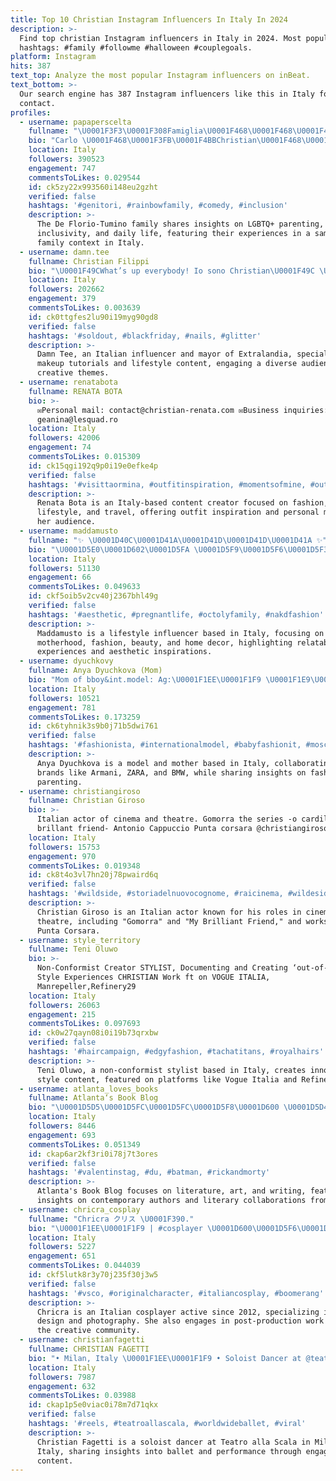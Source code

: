 ```yaml
---
title: Top 10 Christian Instagram Influencers In Italy In 2024
description: >-
  Find top christian Instagram influencers in Italy in 2024. Most popular
  hashtags: #family #followme #halloween #couplegoals.
platform: Instagram
hits: 387
text_top: Analyze the most popular Instagram influencers on inBeat.
text_bottom: >-
  Our search engine has 387 Instagram influencers like this in Italy for you to
  contact.
profiles:
  - username: papaperscelta
    fullname: "\U0001F3F3️‍\U0001F308Famiglia\U0001F468‍\U0001F468‍\U0001F466‍\U0001F466 De Florio-Tumino\U0001F1EE\U0001F1F9"
    bio: "Carlo \U0001F468\U0001F3FB‍\U0001F4BBChristian\U0001F468\U0001F3FD‍\U0001F373 Juju\U0001F9D2\U0001F3FB Seba\U0001F466\U0001F3FC Una finestra sull’omogenitorialita’\U0001F308 Pulire le scarpe prima di entrare‼️ Il nostro ultimo romanzo\U0001F447"
    location: Italy
    followers: 390523
    engagement: 747
    commentsToLikes: 0.029544
    id: ck5zy22x993560i148eu2gzht
    verified: false
    hashtags: '#genitori, #rainbowfamily, #comedy, #inclusion'
    description: >-
      The De Florio-Tumino family shares insights on LGBTQ+ parenting,
      inclusivity, and daily life, featuring their experiences in a same-sex
      family context in Italy.
  - username: damn.tee
    fullname: Christian Filippi
    bio: "\U0001F49CWhat’s up everybody! Io sono Christian\U0001F49C \U0001F389 22 anni ✉️ christian@beyondoceans.it ➡️ IL MIO BRAND DI MAKEUP @extra.landia"
    location: Italy
    followers: 202662
    engagement: 379
    commentsToLikes: 0.003639
    id: ck0ttgfes2lu90i19myg90gd8
    verified: false
    hashtags: '#soldout, #blackfriday, #nails, #glitter'
    description: >-
      Damn Tee, an Italian influencer and mayor of Extralandia, specializes in
      makeup tutorials and lifestyle content, engaging a diverse audience with
      creative themes.
  - username: renatabota
    fullname: RENATA BOTA
    bio: >-
      ✉️Personal mail: contact@christian-renata.com ✉️Business inquiries:
      geanina@lesquad.ro
    location: Italy
    followers: 42006
    engagement: 74
    commentsToLikes: 0.015309
    id: ck15qgi192q9p0i19e0efke4p
    verified: false
    hashtags: '#visittaormina, #outfitinspiration, #momentsofmine, #outfitinspo'
    description: >-
      Renata Bota is an Italy-based content creator focused on fashion,
      lifestyle, and travel, offering outfit inspiration and personal moments to
      her audience.
  - username: maddamusto
    fullname: "✨ \U0001D40C\U0001D41A\U0001D41D\U0001D41D\U0001D41A ✨"
    bio: "\U0001D5E0\U0001D602\U0001D5FA \U0001D5F9\U0001D5F6\U0001D5F3\U0001D5F2 •\U0001D5E2\U0001D602\U0001D601\U0001D5F3\U0001D5F6\U0001D601 •\U0001D5D5\U0001D5F2\U0001D5EE\U0001D602\U0001D601\U0001D606 Christian&Thomas \U0001F9F8\U0001F469‍\U0001F466‍\U0001F466 New \U0001F3E1 \U0001D441\U0001D452\U0001D462\U0001D461\U0001D45F\U0001D44E\U0001D459 \U0001D43B\U0001D45C\U0001D45A\U0001D452 \U0001D402\U0001D428\U0001D425\U0001D425\U0001D41A\U0001D41B\U0001D428\U0001D42B\U0001D41A\U0001D42D\U0001D422\U0001D428\U0001D427 \U0001D403\U0001D422\U0001D42B\U0001D41E\U0001D41C\U0001D42D \U0001D428\U0001D42B \U0001F48C maddamusto@gmail.com"
    location: Italy
    followers: 51130
    engagement: 66
    commentsToLikes: 0.049633
    id: ckf5oib5v2cv40j2367bhl49g
    verified: false
    hashtags: '#aesthetic, #pregnantlife, #octolyfamily, #nakdfashion'
    description: >-
      Maddamusto is a lifestyle influencer based in Italy, focusing on
      motherhood, fashion, beauty, and home decor, highlighting relatable family
      experiences and aesthetic inspirations.
  - username: dyuchkovy
    fullname: Anya Dyuchkova (Mom)
    bio: "Mom of bboy&int.model: Ag:\U0001F1EE\U0001F1F9 \U0001F1E9\U0001F1EA Work:ARMANI,DSQUARED2,ZARA,PUCCI,ILGUFO E.FRANCHI,BMW,AmeX,Scotch&Soda,Takko,JogDog \U0001F4E9to DM I am a Christian✨"
    location: Italy
    followers: 10521
    engagement: 781
    commentsToLikes: 0.173259
    id: ck6tyhnik3s9b0j71b5dwi761
    verified: false
    hashtags: '#fashionista, #internationalmodel, #babyfashionit, #moscow'
    description: >-
      Anya Dyuchkova is a model and mother based in Italy, collaborating with
      brands like Armani, ZARA, and BMW, while sharing insights on fashion and
      parenting.
  - username: christiangiroso
    fullname: Christian Giroso
    bio: >-
      Italian actor of cinema and theatre. Gomorra the series -o cardillo My
      brillant friend- Antonio Cappuccio Punta corsara @christiangiroso
    location: Italy
    followers: 15753
    engagement: 970
    commentsToLikes: 0.019348
    id: ck8t4o3vl7hn20j78pwaird6q
    verified: false
    hashtags: '#wildside, #storiadelnuovocognome, #raicinema, #wildeside'
    description: >-
      Christian Giroso is an Italian actor known for his roles in cinema and
      theatre, including "Gomorra" and "My Brilliant Friend," and works with
      Punta Corsara.
  - username: style_territory
    fullname: Teni Oluwo
    bio: >-
      Non-Conformist Creator STYLIST, Documenting and Creating ‘out-of-the-box’
      Style Experiences CHRISTIAN Work ft on VOGUE ITALIA,
      Manrepeller,Refinery29
    location: Italy
    followers: 26063
    engagement: 215
    commentsToLikes: 0.097693
    id: ck0w27qayn08i0i19b73qrxbw
    verified: false
    hashtags: '#haircampaign, #edgyfashion, #tachatitans, #royalhairs'
    description: >-
      Teni Oluwo, a non-conformist stylist based in Italy, creates innovative
      style content, featured on platforms like Vogue Italia and Refinery29.
  - username: atlanta_loves_books
    fullname: Atlanta‘s Book Blog
    bio: "\U0001D5D5\U0001D5FC\U0001D5FC\U0001D5F8\U0001D600 \U0001D5D4\U0001D5FF\U0001D601 \U0001D5EA\U0001D5FF\U0001D5F6\U0001D601\U0001D5F6\U0001D5FB\U0001D5F4 | \U0001D5D9\U0001D5FF\U0001D5EE\U0001D5FB\U0001D5F8\U0001D5F3\U0001D602\U0001D5FF\U0001D601 \U0001D5DF\U0001D5FC\U0001D5FB\U0001D5F1\U0001D5FC\U0001D5FB \U0001D5D9\U0001D5EE\U0001D603 \U0001D5EE\U0001D602\U0001D601\U0001D5F5\U0001D5FC\U0001D5FF\U0001D600 @mr.christiankracht @breteastonellis @lindemannofficial \U0001D5D6\U0001D5FC\U0001D5F9\U0001D5F9\U0001D5EE\U0001D5EF\U0001D600 \U0001D5FC\U0001D5FF \U0001D5FA\U0001D5EE\U0001D5FF\U0001D5FF\U0001D5F6\U0001D5EE\U0001D5F4\U0001D5F2 \U0001D5FD\U0001D5FF\U0001D5FC\U0001D5FD\U0001D5FC\U0001D600\U0001D5EE\U0001D5F9\U0001D600 \U0001D601\U0001D5FC \U0001D5FA\U0001D5EE\U0001D5F6\U0001D5F9 \U0001D5EF\U0001D5F2\U0001D5F9\U0001D5FC\U0001D604\U0001F48C"
    location: Italy
    followers: 8446
    engagement: 693
    commentsToLikes: 0.051349
    id: ckap6ar2kf3ri0i78j7t3ores
    verified: false
    hashtags: '#valentinstag, #du, #batman, #rickandmorty'
    description: >-
      Atlanta's Book Blog focuses on literature, art, and writing, featuring
      insights on contemporary authors and literary collaborations from Italy.
  - username: chricra_cosplay
    fullname: "Chricra クリス \U0001F390."
    bio: "\U0001F1EE\U0001F1F9 | #cosplayer \U0001D600\U0001D5F6\U0001D5FB\U0001D5F0\U0001D5F2 \U0001D7EE\U0001D7EC\U0001D7ED\U0001D7EE \U0001F3AD \U0001F4F7 @simoravans \U0001F4F7 • Next Con \U0001F51C: ??? • • Post-producer \U0001F4BB \U0001F4F1 @christianamaddalena personal ~ ⬇ \U0001D473\U0001D490\U0001D490\U0001D48C \U0001D487\U0001D490\U0001D493 \U0001D48E\U0001D486 \U0001D489\U0001D486\U0001D493\U0001D486 \U0001D495\U0001D490\U0001D490 \U0001F390"
    location: Italy
    followers: 5227
    engagement: 651
    commentsToLikes: 0.044039
    id: ckf5lutk8r3y70j235f30j3w5
    verified: false
    hashtags: '#vsco, #originalcharacter, #italiancosplay, #boomerang'
    description: >-
      Chricra is an Italian cosplayer active since 2012, specializing in costume
      design and photography. She also engages in post-production work within
      the creative community.
  - username: christianfagetti
    fullname: CHRISTIAN FAGETTI
    bio: "• Milan, Italy \U0001F1EE\U0001F1F9 • Soloist Dancer at @teatroallascala \U0001F3AD • #christianfagetti • #Christian2punto0 • #DrinkWithYourBalance • Video “Ad Maiora”:"
    location: Italy
    followers: 7987
    engagement: 632
    commentsToLikes: 0.03988
    id: ckap1p5e0viac0i78m7d71qkx
    verified: false
    hashtags: '#reels, #teatroallascala, #worldwideballet, #viral'
    description: >-
      Christian Fagetti is a soloist dancer at Teatro alla Scala in Milan,
      Italy, sharing insights into ballet and performance through engaging video
      content.
---
```


